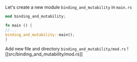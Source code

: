 Let's create a new module `binding_and_mutability` in `main.rs`
```rust
mod binding_and_mutability;

fn main () {
//...
binding_and_mutability::main();
}
```

Add new file and directory `binding_and_mutability/mod.rs`
![[src/binding_and_mutability/mod.rs]]